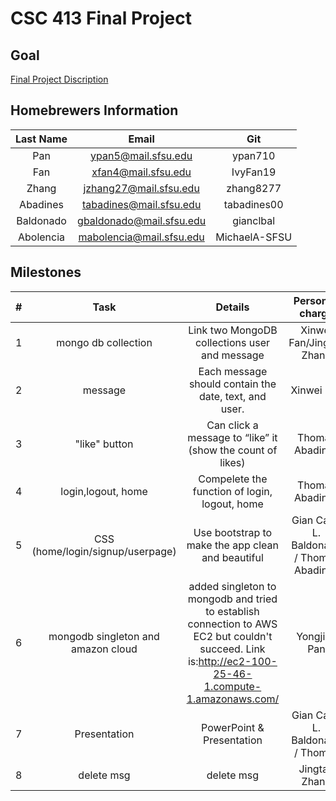 # CSC 413 Final Project

## Goal
[Final Project Discription](https://docs.google.com/document/d/1U7yFtUjv3_VToLE0FyFU5Q9GzQcuMB719OZLyS_EPeI/edit)

## Homebrewers Information

|   Last Name   | Email  |     Git       |
|:-------------:|:-------------:|:------:|
| Pan       | ypan5@mail.sfsu.edu     | ypan710
| Fan       | xfan4@mail.sfsu.edu     | IvyFan19
| Zhang     | jzhang27@mail.sfsu.edu  |zhang8277
| Abadines  |	tabadines@mail.sfsu.edu	  |tabadines00
| Baldonado |	gbaldonado@mail.sfsu.edu |	gianclbal
| Abolencia |	mabolencia@mail.sfsu.edu |	MichaelA-SFSU



## Milestones

|  #   |	   Task       |	       Details              | Person in charge | due date|
|:----:|:--------------:|:---------------------------:|:----------------:|:-------:|
|1|mongo db collection					|Link two MongoDB collections user and message              |Xinwei Fan/Jingtao Zhang |5-May|
|2|message								      |Each message should contain the date, text, and user.      |Xinwei Fan |6-May|
|3|"like" button							  |Can click a message to “like” it (show the count of likes) |Thomas Abadines|9-May|
|4|login,logout, home				  	|Compelete the function of login, logout, home              |Thomas Abadines|10-May|
|5|CSS (home/login/signup/userpage) |Use bootstrap to make the app clean and beautiful      |Gian Carlo L. Baldonado / Thomas Abadines|10-May|
|6|mongodb singleton and amazon cloud							    |added singleton to mongodb and tried to establish connection to AWS EC2 but couldn't succeed. Link is:http://ec2-100-25-46-1.compute-1.amazonaws.com/                                   |Yongjian Pan|13-May|
|7|Presentation							    |PowerPoint & Presentation                                  |Gian Carlo L. Baldonado / Thomas 
|8|delete msg							    |delete msg                                   |Jingtao Zhang|21-May|

